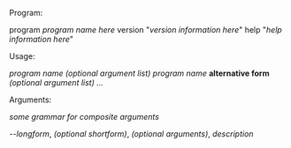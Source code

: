 Program:

program *program name here*
version "*version information here*"
help "*help information here*"

Usage:

*program name* *(optional argument list)*
*program name* **alternative form** *(optional argument list)*
*...*

Arguments:

*some grammar for composite arguments*

*--longform*, *(optional shortform)*, *(optional arguments)*, *description*
